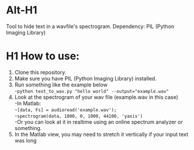Alt-H1
======
Tool to hide text in a wavfile's spectrogram.
Dependency: PIL (Python Imaging Library)

# H1 How to use:
1. Clone this repository.
2. Make sure you have PIL (Python Imaging Library) installed.
3. Run something like the example below  
   -`python text_to_wav.py "hello world" --output="example.wav"`
4. Look at the spectrogram of your wav file (example.wav in this case)  
    -In Matlab:  
    -`[data, Fs] = audioread('example.wav');`  
    -`spectrogram(data, 1000, 0, 1000, 44100, 'yaxis')`  
    -Or you can look at it in realtime using an online spectrum analyzer
    or something.
5. In the Matlab view, you may need to stretch it vertically if your input
text was long

